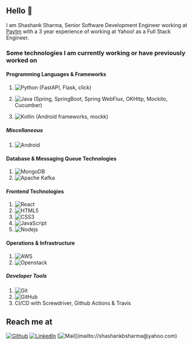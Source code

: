 ## Hello 👋

I am Shashank Sharma, Senior Software Development Engineer working at [Paytm](https://paytm.com) with a 3 year experience of working at Yahoo! as a Full Stack Engineer.

### Some technologies I am currently working or have previously worked on

#### Programming Languages & Frameworks

1. ![Python](https://img.shields.io/badge/-Python-black?style=flat-square&logo=Python) (FastAPI, Flask, click)

2. ![Java](https://img.shields.io/badge/-Java-orange?style=flat-square&logo=java) (Spring, SpringBoot, Spring WebFlux, OKHttp, Mockito, Cucumber)

3. ![Kotlin](https://img.shields.io/badge/-Kotlin-black?logo=kotlin&style=flat-square) (Android frameworks, mockk)

##### Miscellaneous

1. ![Android](https://img.shields.io/badge/-Android-blue?logo=Android&style=flat-square)

#### Database & Messaging Queue Technologies

1. ![MongoDB](https://img.shields.io/badge/-MongoDB-green?logo=MongoDB&style=flat-square)
2. ![Apache Kafka](https://img.shields.io/badge/-Kafka-black?logo=Apache%20Kafka&style=flat-square)

#### Frontend Technologies

1. ![React](https://img.shields.io/badge/-React-black?style=flat-square&logo=react)
2. ![HTML5](https://img.shields.io/badge/-HTML5-E34F26?style=flat-square&logo=html5&logoColor=white)
3. ![CSS3](https://img.shields.io/badge/-CSS3-1572B6?style=flat-square&logo=css3)
4. ![JavaScript](https://img.shields.io/badge/-JavaScript-black?style=flat-square&logo=javascript)
5. ![Nodejs](https://img.shields.io/badge/-Nodejs-black?style=flat-square&logo=Node-js)

#### Operations & Infrastructure

1. ![AWS](https://img.shields.io/badge/Amazon%20AWS-232F3E?style=flat-square&logo=amazon-aws)
2. ![Openstack](https://img.shields.io/badge/-Openstack-red?logo=openstack&style=flat-square)

##### Developer Tools

1. ![Git](https://img.shields.io/badge/-Git-black?style=flat-square&logo=git)
2. ![GitHub](https://img.shields.io/badge/-GitHub-181717?style=flat-square&logo=github)
3. CI/CD with Screwdriver, Github Actions & Travis

## Reach me at

[![Github](https://img.shields.io/badge/Github-333333?logo=github)](https://github.com/shashankrnr32)
[![LinkedIn](https://img.shields.io/badge/LinkedIn-blue?logo=linkedin)](https://www.linkedin.com/in/shashank-sharma-932701108)
[![Mail](https://img.shields.io/badge/Mail-%236001d2?logo=yahoo!)](mailto://shashankbsharma@yahoo.com)
